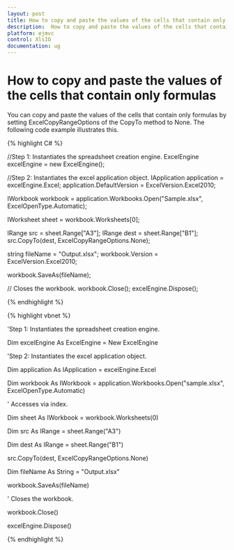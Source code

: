```yaml
---
layout: post
title: How to copy and paste the values of the cells that contain only formulas 
description:  How to copy and paste the values of the cells that contain only formulas
platform: ejmvc
control: XlsIO	
documentation: ug
---
```


# How to copy and paste the values of the cells that contain only formulas

You can copy and paste the values of the cells that contain only formulas by setting ExcelCopyRangeOptions of the CopyTo method to None. The following code example illustrates this.

 

{% highlight C# %}


//Step 1: Instantiates the spreadsheet creation engine.
ExcelEngine excelEngine = new ExcelEngine();

//Step 2: Instantiates the excel application object.
IApplication application = excelEngine.Excel;
application.DefaultVersion = ExcelVersion.Excel2010;
 
IWorkbook workbook = application.Workbooks.Open("Sample.xlsx", ExcelOpenType.Automatic);
 
IWorksheet sheet = workbook.Worksheets[0];
 
IRange src = sheet.Range["A3"];
IRange dest = sheet.Range["B1"];
src.CopyTo(dest, ExcelCopyRangeOptions.None);
 
string fileName = "Output.xlsx";
workbook.Version = ExcelVersion.Excel2010;
 
workbook.SaveAs(fileName);
 
// Closes the workbook.
workbook.Close();
excelEngine.Dispose();                

{% endhighlight %}    


{% highlight vbnet %}
 
 'Step 1: Instantiates the spreadsheet creation engine.

Dim excelEngine As ExcelEngine = New ExcelEngine

 

'Step 2: Instantiates the excel application object.

Dim application As IApplication = excelEngine.Excel

 

Dim workbook As IWorkbook = application.Workbooks.Open("sample.xlsx", ExcelOpenType.Automatic)

 

' Accesses via index.

Dim sheet As IWorkbook = workbook.Worksheets(0)

 

Dim src As IRange = sheet.Range("A3")

Dim dest As IRange = sheet.Range("B1")

src.CopyTo(dest, ExcelCopyRangeOptions.None)

 

Dim fileName As String = "Output.xlsx"

workbook.SaveAs(fileName)

 

' Closes the workbook.

workbook.Close()

excelEngine.Dispose()

{% endhighlight %}